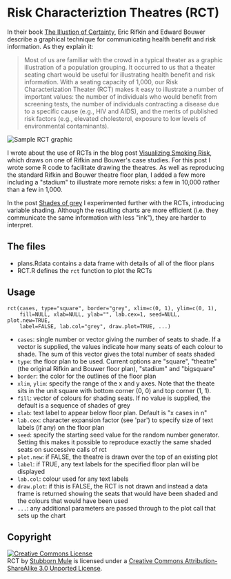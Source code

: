 Risk Characteriztion Theatres (RCT)
===================================

In their book [The Illustion of Certainty][1], Eric Rifkin and Edward Bouwer
describe a graphical technique for communicating health benefit and risk information.
As they explain it:

> Most of us are familiar with the crowd in a typical theater as a
> graphic illustration of a population grouping.  It occurred to us
> that a theater seating chart would be useful for illustrating health
> benefit and risk information.  With a seating capacity of 1,000,
> our Risk Characterization Theater (RCT) makes it easy to illustrate
> a number of important values:  the number of individuals who would
> benefit from screening tests, the number of individuals contracting
> a disease due to a specific cause (e.g., HIV and AIDS), and the merits
> of published risk factors (e.g., elevated cholesterol, exposure to
> low levels of environmental contaminants).

![Sample RCT graphic][4]

I wrote about the use of RCTs in the blog post [Visualizing Smoking Risk][2],
which draws on one of Rifkin and Bouwer's case studies. For this post I wrote
some R code to facilitate drawing the theatres. As well as reproducing the standard
Rifkin and Bouwer theatre floor plan, I added a few more including a "stadium"
to illustrate more remote risks: a few in 10,000 rather than a few in 1,000.

In the post [Shades of grey][3] I experimented further with the RCTs, introducing
variable shading. Although the resulting charts are more efficient (i.e. they
communicate the same information with less "ink"), they are harder to interpret.



The files
---------

* plans.Rdata
  contains a data frame with details of all of the floor plans
* RCT.R
  defines the `rct` function to plot the RCTs
  
Usage
-----

	rct(cases, type="square", border="grey", xlim=c(0, 1), ylim=c(0, 1),
		fill=NULL, xlab=NULL, ylab="", lab.cex=1, seed=NULL, plot.new=TRUE,
		label=FALSE, lab.col="grey", draw.plot=TRUE, ...)
	
* `cases`: single number or vector giving the number of seats to shade. If a vector is
  supplied, the values indicate how many seats of each colour to shade. The sum of this
  vector gives the total number of seats shaded
* `type`: the floor plan to be used. Current options are "square", "theatre" (the original
  Rifkin and Bouwer floor plan), "stadium" and "bigsquare"
* `border`: the color for the outlines of the floor plan
* `xlim`, `ylim`: specify the range of the x and y axes. Note that the theate sits in the
  unit square with bottom corner (0, 0) and top corner (1, 1).
* `fill`: vector of colours for shading seats. If no value is supplied, the default is
  a sequence of shades of grey
* `xlab`: text label to appear below floor plan. Default is "x cases in n"
* `lab.cex`: character expansion factor (see 'par') to specify size of text labels (if any)
  on the floor plan
* `seed`: specify the starting seed value for the random number generator. Setting this
  makes it possible to reproduce exactly the same shaded seats on successive calls of rct
* `plot.new`: if FALSE, the theatre is drawn over the top of an existing plot
* `label`: if TRUE, any text labels for the specified floor plan will be displayed
* `lab.col`: colour used for any text labels
* `draw.plot`: if this is FALSE, the RCT is not drawn and instead a data frame is returned
  showing the seats that would have been shaded and the colours that would have been used
* `...`: any additional parameters are passed through to the plot call that sets up the chart


Copyright
---------
<a rel="license" href="http://creativecommons.org/licenses/by-sa/3.0/">
<img alt="Creative Commons License" style="border-width:0"
src="http://i.creativecommons.org/l/by-sa/3.0/88x31.png" /></a><br />
<span xmlns:dct="http://purl.org/dc/terms/"
href="http://purl.org/dc/dcmitype/Text" property="dct:title" rel="dct:type">RCT</span> by 
<a xmlns:cc="http://creativecommons.org/ns#" href="http://www.stubbornmule.net"
property="cc:attributionName" rel="cc:attributionURL">Stubborn Mule</a>
is licensed under a  <a rel="license" href="http://creativecommons.org/licenses/by-sa/3.0/">Creative
Commons Attribution-ShareAlike 3.0 Unported License</a>.

[1]: http://theillusionofcertainty.com/index.html "The Illustion of Certainty"
[2]: http://www.stubbornmule.net/2010/10/visualizing-smoking-risk/ "Visualizing Smoking Risk"
[3]: http://www.stubbornmule.net/2010/10/shades-of-grey/ "Shades of grey"
[4]: http://github.com/seancarmody/stubborn-mule/raw/master/RCT/sample2.png "Sample RCT graphic"